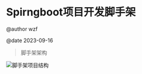 # Spirngboot项目开发脚手架

@author wzf

@date 2023-09-16

>   脚手架架构

![脚手架项目结构](https://974500760-1303995467.cos.ap-guangzhou.myqcloud.com/PicGo/202309162048381.png)
